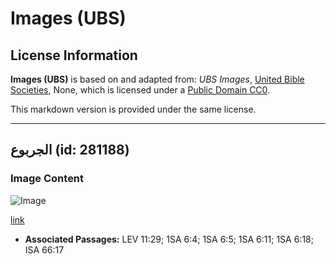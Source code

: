 # Images (UBS)

## License Information

**Images (UBS)** is based on and adapted from: _UBS Images_, [United Bible Societies](https://unitedbiblesocieties.org/), None, which is licensed under a [Public Domain CC0](https://creativecommons.org/public-domain/cc0/).

This markdown version is provided under the same license.



--------------------------------

## الجربوع (id: 281188)

### Image Content

![Image](https://cdn.aquifer.bible/aquifer-content/resources/Media/WEB-0262_gerbil.jpg)

[link](https://cdn.aquifer.bible/aquifer-content/resources/Media/WEB-0262_gerbil.jpg)

* **Associated Passages:** LEV 11:29; 1SA 6:4; 1SA 6:5; 1SA 6:11; 1SA 6:18; ISA 66:17

